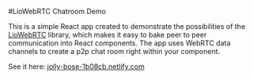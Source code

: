 #LioWebRTC Chatroom Demo

This is a simple React app created to demonstrate the possibilities of the [LioWebRTC](https://github.com/lazorfuzz/liowebrtc) library, which makes it easy to bake peer to peer communication into React components. The app uses WebRTC data channels to create a p2p chat room right within your component. 

See it here: [jolly-bose-1b08cb.netlify.com](jolly-bose-1b08cb.netlify.com)

